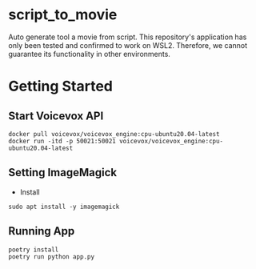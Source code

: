 # script_to_movie
Auto generate tool a movie from script.
This repository's application has only been tested and confirmed to work on WSL2. 
Therefore, we cannot guarantee its functionality in other environments.

# Getting Started

## Start Voicevox API

```
docker pull voicevox/voicevox_engine:cpu-ubuntu20.04-latest
docker run -itd -p 50021:50021 voicevox/voicevox_engine:cpu-ubuntu20.04-latest
```

## Setting ImageMagick

- Install

```
sudo apt install -y imagemagick
```

## Running App

```
poetry install
poetry run python app.py
```
